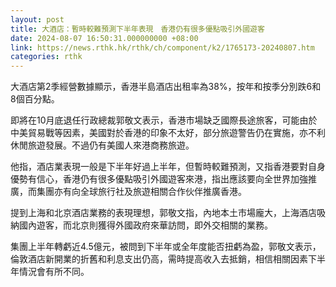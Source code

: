 ```yaml
---
layout: post
title: 大酒店：暫時較難預測下半年表現　香港仍有很多優點吸引外國遊客
date: 2024-08-07 16:50:31.000000000 +08:00
link: https://news.rthk.hk/rthk/ch/component/k2/1765173-20240807.htm
categories: rthk
---
```


大酒店第2季經營數據顯示，香港半島酒店出租率為38%，按年和按季分別跌6和8個百分點。

即將在10月底退任行政總裁郭敬文表示，香港市場缺乏國際長途旅客，可能由於中美貿易戰等因素，美國對於香港的印象不太好，部分旅遊警告仍在實施，亦不利休閒旅遊發展。不過仍有美國人來港商務旅遊。

他指，酒店業表現一般是下半年好過上半年，但暫時較難預測，又指香港要對自身優勢有信心，香港仍有很多優點吸引外國遊客來港，指出應該要向全世界加強推廣，而集團亦有向全球旅行社及旅遊相關合作伙伴推廣香港。

提到上海和北京酒店業務的表現理想，郭敬文指，內地本土市場龐大，上海酒店吸納國內遊客，而北京則獲得外國政府來華訪問，即外交相關的業務。

集團上半年轉虧近4.5億元，被問到下半年或全年度能否扭虧為盈，郭敬文表示，倫敦酒店新開業的折舊和利息支出仍高，需時提高收入去抵銷，相信相關因素下半年情況會有所不同。
